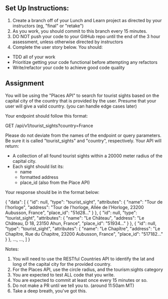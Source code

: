 ## Set Up Instructions:

1. Create a branch off of your Lunch and Learn project as directed by your instructors (eg, "final" or "retake")
2. As you work, you should commit to this branch every 15 minutes.
3. DO NOT push your code to your GitHub repo until the end of the 3 hour assessment, unless otherwise directed by instructors
4. Complete the user story below. You should:
  - TDD all of your work
  - Prioritize getting your code functional before attempting any refactors
  - Write/refactor your code to achieve good code quality

## Assignment

You will be using the "Places API" to search for tourist sights based on the capital city of the country that is provided by the user. Presume that your user will give a valid country. (you can handle edge cases later)

Your endpoint should follow this format:

GET /api/v1/tourist_sights?country=France

Please do not deviate from the names of the endpoint or query parameters. Be sure it is called "tourist_sights" and "country", respectively.
Your API will return:

- A collection of all found tourist sights within a 20000 meter radius of the capital city.
- Each sight should list its: 
  - name
  - formatted address
  - place_id (also from the Place API)

Your response should be in the format below:

{
    "data": [
        {
            "id": null,
            "type": "tourist_sight",
            "attributes": {
                "name": "Tour de l'horloge",
                "address": "Tour de l'horloge, Allée de l'Horloge, 23200 Aubusson, France",
                "place_id": "51d28..."
            }
        },
        {
            "id": null,
            "type": "tourist_sight",
            "attributes": {
                "name": "Le Château",
                "address": "Le Château, D 18, 23150 Ahun, France",
                "place_id": "51934..."
            }
        },
        {
            "id": null,
            "type": "tourist_sight",
            "attributes": {
                "name": "Le Chapître",
                "address": "Le Chapître, Rue du Chapitre, 23200 Aubusson, France",
                "place_id": "517182..."
            }
        },
        ...,
        ...,
    ]
}

Notes: 
1. You will need to use the RESTful Countries API to identify the lat and long of the capital city for the provided country.
2. For the Places API, use the circle radius, and the tourism:sights category
3. You are expected to test ALL code that you write.
4. You are expected to commit at least once every 15 minutes or so.
5. Do not make a PR until we tell you to. (around 11:50am MT)
6. Take a deep breath, you've got this.